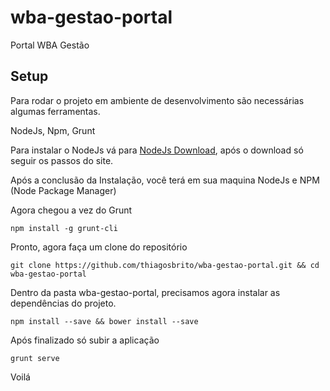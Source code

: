 # wba-gestao-portal
Portal WBA Gestão

## Setup
Para rodar o projeto em ambiente de desenvolvimento são necessárias algumas ferramentas.

NodeJs, Npm, Grunt

Para instalar o NodeJs vá para [NodeJs Download](https://nodejs.org/en/download/), após o download só seguir os passos do site.

Após a conclusão da Instalação, você terá em sua maquina NodeJs e NPM (Node Package Manager)

Agora chegou a vez do Grunt

```npm install -g grunt-cli```

Pronto, agora faça um clone do repositório

```git clone https://github.com/thiagosbrito/wba-gestao-portal.git && cd wba-gestao-portal```

Dentro da pasta wba-gestao-portal, precisamos agora instalar as dependências do projeto.

```npm install --save && bower install --save```

Após finalizado só subir a aplicação

```grunt serve```

Voilá

